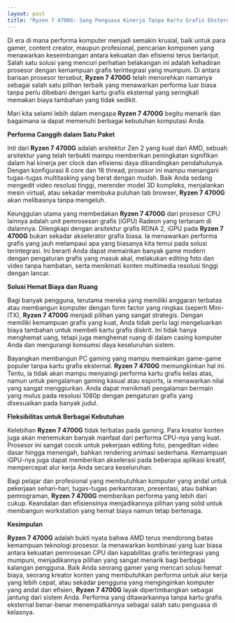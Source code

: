 ```yaml
---
layout: post
title: "Ryzen 7 4700G: Sang Penguasa Kinerja Tanpa Kartu Grafis Eksternal"
---
```


Di era di mana performa komputer menjadi semakin krusial, baik untuk para gamer, content creator, maupun profesional, pencarian komponen yang menawarkan keseimbangan antara kekuatan dan efisiensi terus berlanjut. Salah satu solusi yang mencuri perhatian belakangan ini adalah kehadiran prosesor dengan kemampuan grafis terintegrasi yang mumpuni. Di antara barisan prosesor tersebut, **Ryzen 7 4700G** telah menorehkan namanya sebagai salah satu pilihan terbaik yang menawarkan performa luar biasa tanpa perlu dibebani dengan kartu grafis eksternal yang seringkali memakan biaya tambahan yang tidak sedikit.

Mari kita selami lebih dalam mengapa **Ryzen 7 4700G** begitu menarik dan bagaimana ia dapat memenuhi berbagai kebutuhan komputasi Anda.

**Performa Canggih dalam Satu Paket**

Inti dari **Ryzen 7 4700G** adalah arsitektur Zen 2 yang kuat dari AMD, sebuah arsitektur yang telah terbukti mampu memberikan peningkatan signifikan dalam hal kinerja per clock dan efisiensi daya dibandingkan pendahulunya. Dengan konfigurasi 8 core dan 16 thread, prosesor ini mampu menangani tugas-tugas multitasking yang berat dengan mudah. Baik Anda sedang mengedit video resolusi tinggi, merender model 3D kompleks, menjalankan mesin virtual, atau sekadar membuka puluhan tab browser, **Ryzen 7 4700G** akan melibasnya tanpa mengeluh.

Keunggulan utama yang membedakan **Ryzen 7 4700G** dari prosesor CPU lainnya adalah unit pemrosesan grafis (iGPU) Radeon yang tertanam di dalamnya. Dilengkapi dengan arsitektur grafis RDNA 2, iGPU pada **Ryzen 7 4700G** bukan sekadar akselerator grafis biasa. Ia menawarkan performa grafis yang jauh melampaui apa yang biasanya kita temui pada solusi terintegrasi. Ini berarti Anda dapat memainkan banyak game modern dengan pengaturan grafis yang masuk akal, melakukan editing foto dan video tanpa hambatan, serta menikmati konten multimedia resolusi tinggi dengan lancar.

**Solusi Hemat Biaya dan Ruang**

Bagi banyak pengguna, terutama mereka yang memiliki anggaran terbatas atau membangun komputer dengan form factor yang ringkas (seperti Mini-ITX), **Ryzen 7 4700G** menjadi pilihan yang sangat strategis. Dengan memiliki kemampuan grafis yang kuat, Anda tidak perlu lagi mengeluarkan biaya tambahan untuk membeli kartu grafis diskrit. Ini tidak hanya menghemat uang, tetapi juga menghemat ruang di dalam casing komputer Anda dan mengurangi konsumsi daya keseluruhan sistem.

Bayangkan membangun PC gaming yang mampu memainkan game-game populer tanpa kartu grafis eksternal. **Ryzen 7 4700G** memungkinkan hal ini. Tentu, ia tidak akan mampu menyaingi performa kartu grafis kelas atas, namun untuk pengalaman gaming kasual atau esports, ia menawarkan nilai yang sangat menggiurkan. Anda dapat menikmati pengalaman bermain yang mulus pada resolusi 1080p dengan pengaturan grafis yang disesuaikan pada banyak judul.

**Fleksibilitas untuk Berbagai Kebutuhan**

Kelebihan **Ryzen 7 4700G** tidak terbatas pada gaming. Para kreator konten juga akan menemukan banyak manfaat dari performa CPU-nya yang kuat. Prosesor ini sangat cocok untuk pekerjaan editing foto, pengeditan video dasar hingga menengah, bahkan rendering animasi sederhana. Kemampuan iGPU-nya juga dapat memberikan akselerasi pada beberapa aplikasi kreatif, mempercepat alur kerja Anda secara keseluruhan.

Bagi pelajar dan profesional yang membutuhkan komputer yang andal untuk pekerjaan sehari-hari, tugas-tugas perkantoran, presentasi, atau bahkan pemrograman, **Ryzen 7 4700G** memberikan performa yang lebih dari cukup. Keandalan dan efisiensinya menjadikannya pilihan yang solid untuk membangun workstation yang hemat biaya namun tetap bertenaga.

**Kesimpulan**

**Ryzen 7 4700G** adalah bukti nyata bahwa AMD terus mendorong batas kemampuan teknologi prosesor. Ia menawarkan kombinasi yang luar biasa antara kekuatan pemrosesan CPU dan kapabilitas grafis terintegrasi yang mumpuni, menjadikannya pilihan yang sangat menarik bagi berbagai kalangan pengguna. Baik Anda seorang gamer yang mencari solusi hemat biaya, seorang kreator konten yang membutuhkan performa untuk alur kerja yang lebih cepat, atau sekadar pengguna yang menginginkan komputer yang andal dan efisien, **Ryzen 7 4700G** layak dipertimbangkan sebagai jantung dari sistem Anda. Performa yang ditawarkannya tanpa kartu grafis eksternal benar-benar menempatkannya sebagai salah satu penguasa di kelasnya.

